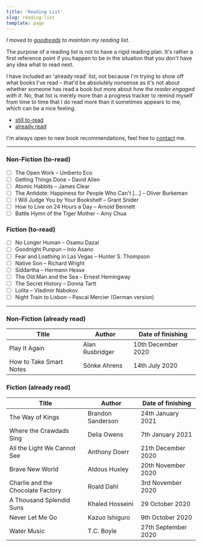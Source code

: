 ```yaml
---
title: 'Reading List'
slug: reading-list
template: page
---
```


*I moved to [goodreads](https://www.goodreads.com/ericjanto) to maintain my reading list.*

The purpose of a reading list is not to have a rigid reading plan.
It's rather a first reference point if you happen to be in the situation that you don't have any idea what to read
next.

I have included an 'already read' list, not because I'm trying to show off what books I've read – that'd be absolutely nonsense as
it's not about whether someone has read a book but more about _how the reader engaged with it_. No, that list is merely more than
a progress tracker to remind myself from time to time that I do read more than it sometimes appears to me, which can be a nice feeling.

- [still to-read](/reading-list#non-fiction-to-read)
- [already read](/reading-list#non-fiction-already-read)

I'm always open to new book recommendations, feel free to [contact](/contact/) me.

---

### Non-Fiction (to-read)

- [ ] The Open Work – Umberto Eco
- [ ] Getting Things Done – David Allen
- [ ] Atomic Habbits – James Clear
- [ ] The Antidote: Happiness for People Who Can't [...] – Oliver Burkeman
- [ ] I Will Judge You by Your Bookshelf – Grant Snider
- [ ] How to Live on 24 Hours a Day – Arnold Bennett
- [ ] Battle Hymn of the Tiger Mother – Amy Chua

### Fiction (to-read)

- [ ] No Longer Human – Osamu Dazai
- [ ] Goodnight Punpun – Inio Asano
- [ ] Fear and Loathing in Las Vegas – Hunter S. Thompson
- [ ] Native Son – Richard Wright
- [ ] Siddartha – Hermann Hesse
- [ ] The Old Man and the Sea – Ernest Hemingway
- [ ] The Secret History – Donna Tartt
- [ ] Lolita – Vladimir Nabokov
- [ ] Night Train to Lisbon – Pascal Mercier (German version)

---

### Non-Fiction (already read)

| Title                   | Author          | Date of finishing  |
| ----------------------- | --------------- | ------------------ |
| Play It Again           | Alan Rusbridger | 10th December 2020 |
| How to Take Smart Notes | Sönke Ahrens    | 14th July 2020     |

### Fiction (already read)

| Title                             | Author            | Date of finishing   |
| --------------------------------- | ----------------- | ------------------- |
| The Way of Kings                  | Brandon Sanderson | 24th January 2021   |
| Where the Crawdads Sing           | Delia Owens       | 7th January 2021    |
| All the Light We Cannot See       | Anthony Doerr     | 21th December 2020  |
| Brave New World                   | Aldous Huxley     | 20th November 2020  |
| Charlie and the Chocolate Factory | Roald Dahl        | 3rd November 2020   |
| A Thousand Splendid Suns          | Khaled Hosseini   | 29 October 2020     |
| Never Let Me Go                   | Kazuo Ishiguro    | 9th October 2020    |
| Water Music                       | T.C. Boyle        | 27th September 2020 |
